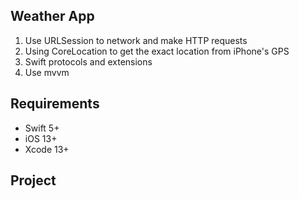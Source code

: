 

## Weather App

1. Use URLSession to network and make HTTP requests
2. Using CoreLocation to get the exact location from iPhone's GPS
3. Swift protocols and extensions
4. Use mvvm 


## Requirements

- Swift 5+
- iOS 13+
- Xcode 13+

## Project




